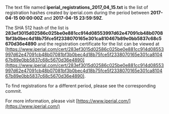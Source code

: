 The text file named **iperial_registrations_2017_04_15.txt** is the list of registration hashes created by iperial.com during the period between **2017-04-15 00:00:00Z** and **2017-04-15 23:59:59Z**.

The SHA 512 hash of the list is **283ef3015d02586c025be0e881cc914d08553997d62e47091cb48b07081bf3b0bec4d18b75fce5f2338070165e301ca810467b89e0bb5837c68c5670d36e4890** and the registration certificate for the list can be viewed at [https://www.iperial.com/cert/283ef3015d02586c025be0e881cc914d08553997d62e47091cb48b07081bf3b0bec4d18b75fce5f2338070165e301ca810467b89e0bb5837c68c5670d36e4890](https://www.iperial.com/cert/283ef3015d02586c025be0e881cc914d08553997d62e47091cb48b07081bf3b0bec4d18b75fce5f2338070165e301ca810467b89e0bb5837c68c5670d36e4890).

To find registrations for a different period, please see the corresponding commit.

For more information, please visit [https://www.iperial.com/](https://www.iperial.com/)

